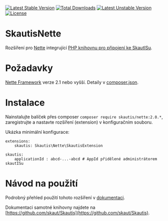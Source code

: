 [![Latest Stable Version](https://poser.pugx.org/skautis/nette/v/stable.svg)](https://packagist.org/packages/skautis/nette) [![Total Downloads](https://poser.pugx.org/skautis/nette/downloads.svg)](https://packagist.org/packages/skautis/nette) [![Latest Unstable Version](https://poser.pugx.org/skautis/nette/v/unstable.svg)](https://packagist.org/packages/skautis/nette) [![License](https://poser.pugx.org/skautis/nette/license.svg)](https://packagist.org/packages/skautis/nette)

SkautisNette
============

Rozšíření pro [Nette](https://github.com/nette/nette) integrující [PHP knihovnu pro připojení ke SkautISu](https://github.com/skaut/Skautis).


# Požadavky

[Nette Framework](https://github.com/nette/nette) verze 2.1 nebo vyšší. Detaily v [composer.json](./composer.json).


# Instalace

Nainstalujte balíček přes composer ``composer require skautis/nette:2.0.*``, zaregistrujte a nastavte rozšíření (extension) v konfiguračním souboru.

Ukázka minimální konfigurace:
```
extensions:
    skautis: Skautis\Nette\SkautisExtension

skautis:
    applicationId : abcd-...-abcd # AppId přidělené administrátorem skautISu
```


# Návod na použití

Podrobný přehled použití tohoto rozšíření v [dokumentaci](docs/README.md).

Dokumentaci samotné knihovny najdete na [https://github.com/skaut/Skautis](https://github.com/skaut/Skautis).
